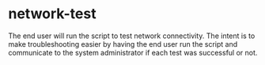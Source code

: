 # network-test
The end user will run the script to test network connectivity. The intent is to make troubleshooting easier by having the end user run the script and communicate to the system administrator if each test was successful or not.
